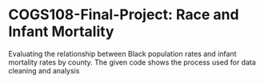 # COGS108-Final-Project: Race and Infant Mortality 
Evaluating the relationship between Black population rates and infant mortality rates by county.
 The given code shows the process used for data cleaning and analysis 
